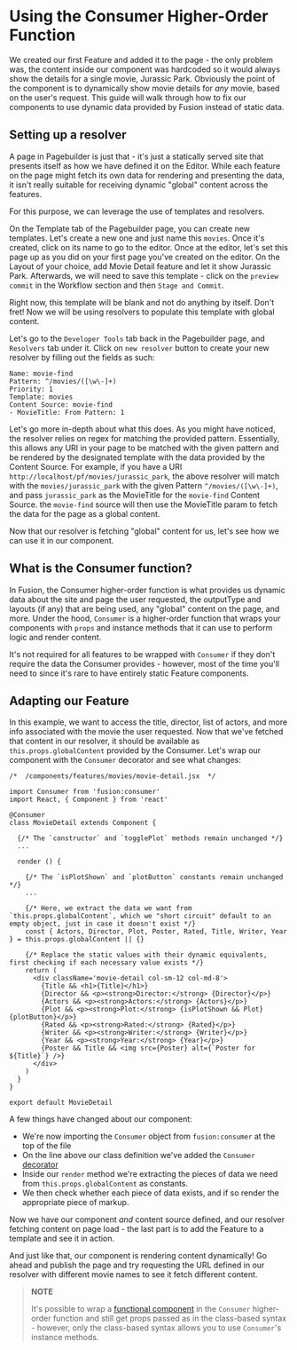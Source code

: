 Using the Consumer Higher-Order Function
========================================

We created our first Feature and added it to the page - the only problem was, the content inside our component was hardcoded so it would always show the details for a single movie, Jurassic Park. Obviously the point of the component is to dynamically show movie details for _any_ movie, based on the user's request. This guide will walk through how to fix our components to use dynamic data provided by Fusion instead of static data.

Setting up a resolver
---------------------

A page in Pagebuilder is just that - it's just a statically served site that presents itself as how we have defined it on the Editor. While each feature on the page might fetch its own data for rendering and presenting the data, it isn't really suitable for receiving dynamic "global" content across the features.

For this purpose, we can leverage the use of templates and resolvers.

On the Template tab of the Pagebuilder page, you can create new templates. Let's create a new one and just name this `movies`. Once it's created, click on its name to go to the editor. Once at the editor, let's set this page up as you did on your first page you've created on the editor. On the Layout of your choice, add Movie Detail feature and let it show Jurassic Park. Afterwards, we will need to save this template - click on the `preview commit` in the Workflow section and then `Stage and Commit`.

Right now, this template will be blank and not do anything by itself. Don't fret! Now we will be using resolvers to populate this template with global content.

Let's go to the `Developer Tools` tab back in the Pagebuilder page, and `Resolvers` tab under it. Click on `new resolver` button to create your new resolver by filling out the fields as such:

    Name: movie-find
    Pattern: ^/movies/([\w\-]+)
    Priority: 1
    Template: movies
    Content Source: movie-find
    - MovieTitle: From Pattern: 1
    
    

Let's go more in-depth about what this does. As you might have noticed, the resolver relies on regex for matching the provided pattern. Essentially, this allows any URI in your page to be matched with the given pattern and be rendered by the designated template with the data provided by the Content Source. For example, if you have a URI `http://localhost/pf/movies/jurassic_park`, the above resolver will match with the `movies/jurassic_park` with the given Pattern `^/movies/([\w\-]+)`, and pass `jurassic_park` as the MovieTitle for the `movie-find` Content Source. the `movie-find` source will then use the MovieTitle param to fetch the data for the page as a global content.

Now that our resolver is fetching "global" content for us, let's see how we can use it in our component.

What is the Consumer function?
------------------------------

In Fusion, the Consumer higher-order function is what provides us dynamic data about the site and page the user requested, the outputType and layouts (if any) that are being used, any "global" content on the page, and more. Under the hood, `Consumer` is a higher-order function that wraps your components with `props` and instance methods that it can use to perform logic and render content.

It's not required for all features to be wrapped with `Consumer` if they don't require the data the Consumer provides - however, most of the time you'll need to since it's rare to have entirely static Feature components.

Adapting our Feature
--------------------

In this example, we want to access the title, director, list of actors, and more info associated with the movie the user requested. Now that we've fetched that content in our resolver, it should be available as `this.props.globalContent` provided by the Consumer. Let's wrap our component with the `Consumer` decorator and see what changes:

    /*  /components/features/movies/movie-detail.jsx  */
    
    import Consumer from 'fusion:consumer'
    import React, { Component } from 'react'
    
    @Consumer
    class MovieDetail extends Component {
    
      {/* The `constructor` and `togglePlot` methods remain unchanged */}
      ...
    
      render () {
    
        {/* The `isPlotShown` and `plotButton` constants remain unchanged */}
        ...
    
        {/* Here, we extract the data we want from `this.props.globalContent`, which we "short circuit" default to an empty object, just in case it doesn't exist */}
        const { Actors, Director, Plot, Poster, Rated, Title, Writer, Year } = this.props.globalContent || {}
    
        {/* Replace the static values with their dynamic equivalents, first checking if each necessary value exists */}
        return (
          <div className='movie-detail col-sm-12 col-md-8'>
            {Title && <h1>{Title}</h1>}
            {Director && <p><strong>Director:</strong> {Director}</p>}
            {Actors && <p><strong>Actors:</strong> {Actors}</p>}
            {Plot && <p><strong>Plot:</strong> {isPlotShown && Plot} {plotButton}</p>}
            {Rated && <p><strong>Rated:</strong> {Rated}</p>}
            {Writer && <p><strong>Writer:</strong> {Writer}</p>}
            {Year && <p><strong>Year:</strong> {Year}</p>}
            {Poster && Title && <img src={Poster} alt={`Poster for ${Title}`} />}
          </div>
        )
      }
    }
    
    export default MovieDetail
    

A few things have changed about our component:

*   We're now importing the `Consumer` object from `fusion:consumer` at the top of the file
*   On the line above our class definition we've added the `Consumer` [decorator](https://www.sitepoint.com/javascript-decorators-what-they-are/)
*   Inside our `render` method we're extracting the pieces of data we need from `this.props.globalContent` as constants.
*   We then check whether each piece of data exists, and if so render the appropriate piece of markup.

Now we have our component _and_ content source defined, and our resolver fetching content on page load - the last part is to add the Feature to a template and see it in action.

And just like that, our component is rendering content dynamically! Go ahead and publish the page and try requesting the URL defined in our resolver with different movie names to see it fetch different content.

> **NOTE**
> 
> It's possible to wrap a [functional component](https://reactjs.org/docs/components-and-props.html#functional-and-class-components) in the `Consumer` higher-order function and still get props passed as in the class-based syntax - however, only the class-based syntax allows you to use `Consumer`'s instance methods.